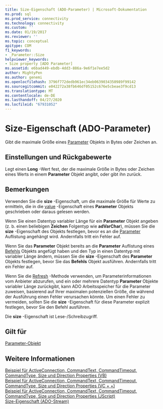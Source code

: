 ```yaml
---
title: Size-Eigenschaft (ADO-Parameter) | Microsoft-Dokumentation
ms.prod: sql
ms.prod_service: connectivity
ms.technology: connectivity
ms.custom: ''
ms.date: 01/19/2017
ms.reviewer: ''
ms.topic: conceptual
apitype: COM
f1_keywords:
- _Parameter::Size
helpviewer_keywords:
- Size property [ADO Parameter]
ms.assetid: e6bad449-ebdb-4dd3-886a-9e6f1e7ee5d2
author: MightyPen
ms.author: genemi
ms.openlocfilehash: 3796f772dedb961ec34eb0639034350989f99142
ms.sourcegitcommit: e042272a38fb646df05152c676e5cbeae3f9cd13
ms.translationtype: MT
ms.contentlocale: de-DE
ms.lasthandoff: 04/27/2020
ms.locfileid: "67931052"
---
```

# <a name="size-property-ado-parameter"></a>Size-Eigenschaft (ADO-Parameter)
Gibt die maximale Größe eines [Parameter](../../../ado/reference/ado-api/parameter-object.md) Objekts in Bytes oder Zeichen an.  
  
## <a name="settings-and-return-values"></a>Einstellungen und Rückgabewerte  
 Legt einen **Long** -Wert fest, der die maximale Größe in Bytes oder Zeichen eines Werts in einem **Parameter** Objekt angibt, oder gibt ihn zurück.  
  
## <a name="remarks"></a>Bemerkungen  
 Verwenden Sie die **size** -Eigenschaft, um die maximale Größe für Werte zu ermitteln, die in die [value](../../../ado/reference/ado-api/value-property-ado.md) -Eigenschaft eines **Parameter** Objekts geschrieben oder daraus gelesen werden.  
  
 Wenn Sie einen Datentyp variabler Länge für ein **Parameter** Objekt angeben (z. b. einen beliebigen **Zeichen** Folgentyp wie **adVarChar**), müssen Sie die **size** -Eigenschaft des Objekts festlegen, bevor es an die [Parameter](../../../ado/reference/ado-api/parameters-collection-ado.md) Auflistung angehängt wird. Andernfalls tritt ein Fehler auf.  
  
 Wenn Sie das **Parameter** Objekt bereits an die **Parameter** Auflistung eines [Befehls](../../../ado/reference/ado-api/command-object-ado.md) Objekts angefügt haben und den Typ in einen Datentyp mit variabler Länge ändern, müssen Sie die **size** -Eigenschaft des **Parameter** Objekts festlegen, bevor Sie das **Befehls** Objekt ausführen. Andernfalls tritt ein Fehler auf.  
  
 Wenn Sie die [Refresh](../../../ado/reference/ado-api/refresh-method-ado.md) -Methode verwenden, um Parameterinformationen vom Anbieter abzurufen, und ein oder mehrere Datentyp **Parameter** Objekte variabler Länge zurückgibt, kann ADO Arbeitsspeicher für die Parameter zuweisen, basierend auf Ihrer maximalen potenziellen Größe, die während der Ausführung einen Fehler verursachen könnte. Um einen Fehler zu vermeiden, sollten Sie die **size** -Eigenschaft für diese Parameter explizit festlegen, bevor Sie den Befehl ausführen.  
  
 Die **size** -Eigenschaft ist Lese-/Schreibzugriff.  
  
## <a name="applies-to"></a>Gilt für  
 [Parameter-Objekt](../../../ado/reference/ado-api/parameter-object.md)  
  
## <a name="see-also"></a>Weitere Informationen  
 [Beispiel für ActiveConnection, CommandText, CommandTimeout, CommandType, Size und Direction Properties (VB)](../../../ado/reference/ado-api/activeconnection-commandtext-commandtimeout-commandtype-size-example-vb.md)   
 [Beispiel für ActiveConnection, CommandText, CommandTimeout, CommandType, Size und Direction Properties (VC + +)](../../../ado/reference/ado-api/activeconnection-commandtext-commandtimeout-commandtype-size-example-vc.md)   
 [Beispiel für ActiveConnection, CommandText, CommandTimeout, CommandType, Size und Direction Properties (JScript)](../../../ado/reference/ado-api/activeconnection-commandtext-timeout-type-size-example-jscript.md)   
 [Size-Eigenschaft (ADO-Stream)](../../../ado/reference/ado-api/size-property-ado-stream.md)
